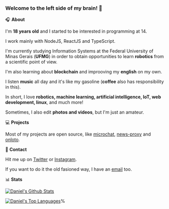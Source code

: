 ### Welcome to the left side of my brain! :rocket:

:headphones: **About**

I'm **18 years old** and I started to be interested in programming at 14.

I work mainly with NodeJS, ReactJS and TypeScript.

I'm currently studying Information Systems at the Federal University of Minas Gerais (**UFMG**) in order to obtain opportunities to learn **robotics** from a scientific point of view.

I'm also learning about **blockchain** and improoving my **english** on my own.

I listen **music** all day and it's like my gasoline (**coffee** also has responsibility in this).

In short, I love **robotics, machine learning, artificial intelligence, IoT, web development, linux**, and much more!

Sometimes, I also edit **photos and videos**, but I'm just an amateur.

:computer: **Projects**

Most of my projects are open source, like [microchat](https://github.com/stemDaniel/microservices-chat), [news-proxy](https://github.com/stemDaniel/news-proxy) and [onloto](https://github.com/stemDaniel/onloto).


:iphone: **Contact**

Hit me up on [Twitter](https://twitter.com/danoliveirakkk) or [Instagram](https://instagram.com/danieloliveirakkk).

If you want to do it the old fasioned way, I have an [email](mailto:me@ondaniel.com) too.

:bar_chart: **Stats**

[![Daniel's Github Stats](https://github-readme-stats.vercel.app/api?username=stemDaniel)](https://github.com/anuraghazra/github-readme-stats)

[![Daniel's Top Languages](https://github-readme-stats.vercel.app/api/top-langs/?username=stemDaniel)](https://github.com/anuraghazra/github-readme-stats)% 
